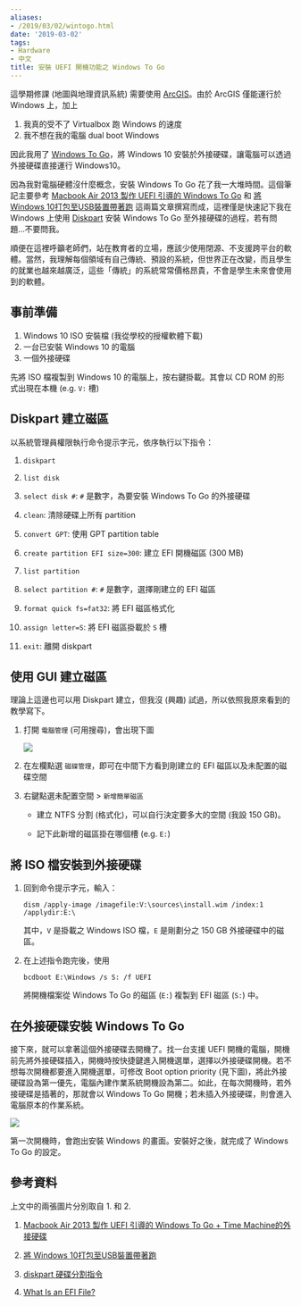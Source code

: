 ```yaml
---
aliases:
- /2019/03/02/wintogo.html
date: '2019-03-02'
tags:
- Hardware
- 中文
title: 安裝 UEFI 開機功能之 Windows To Go
---
```




這學期修課 (地圖與地理資訊系統) 需要使用 [ArcGIS](https://zh.wikipedia.org/wiki/ArcGIS)。由於 ArcGIS 僅能運行於 Windows 上，加上

1. 我真的受不了 Virtualbox 跑 Windows 的速度
1. 我不想在我的電腦 dual boot Windows


因此我用了 [Windows To Go](https://zh.wikipedia.org/wiki/Windows_To_Go)，將 Windows 10 安裝於外接硬碟，讓電腦可以透過外接硬碟直接運行 Windows10。

因為我對電腦硬體沒什麼概念，安裝 Windows To Go 花了我一大堆時間。這個筆記主要參考
[Macbook Air 2013 製作 UEFI 引導的 Windows To Go](https://www.mobile01.com/topicdetail.php?f=481&t=3598474) 和 [將Windows 10打包至USB裝置帶著跑](https://www.kocpc.com.tw/archives/96445) 這兩篇文章撰寫而成，這裡僅是快速記下我在 Windows 上使用 [Diskpart](https://en.wikipedia.org/wiki/Diskpart) 安裝 Windows To Go 至外接硬碟的過程，若有問題...不要問我。

順便在這裡呼籲老師們，站在教育者的立場，應該少使用閉源、不支援跨平台的軟體。當然，我理解每個領域有自己傳統、預設的系統，但世界正在改變，而且學生的就業也越來越廣泛，這些「傳統」的系統常常價格昂貴，不會是學生未來會使用到的軟體。


## 事前準備

1. Windows 10 ISO 安裝檔 (我從學校的授權軟體下載)
1. 一台已安裝 Windows 10 的電腦
1. 一個外接硬碟


先將 ISO 檔複製到 Windows 10 的電腦上，按右鍵掛載。其會以 CD ROM 的形式出現在本機 (e.g. `V:` 槽)

## Diskpart 建立磁區

以系統管理員權限執行命令提示字元，依序執行以下指令：

1. `diskpart`

1. `list disk`

1. `select disk #`: `#` 是數字，為要安裝 Windows To Go 的外接硬碟

1. `clean`: 清除硬碟上所有 partition

1. `convert GPT`: 使用 GPT partition table

1. `create partition EFI size=300`: 建立 EFI 開機磁區 (300 MB)

1. `list partition`

1. `select partition #`: `#` 是數字，選擇剛建立的 EFI 磁區

1. `format quick fs=fat32`: 將 EFI 磁區格式化

1. `assign letter=S`: 將 EFI 磁區掛載於 `S` 槽

1. `exit`: 離開 diskpart

## 使用 GUI 建立磁區

理論上這邊也可以用 Diskpart 建立，但我沒 (興趣) 試過，所以依照我原來看到的教學寫下。

1. 打開 `電腦管理` (可用搜尋)，會出現下圖

    ![](https://attach.mobile01.com/attach/201310/mobile01-e1a97e2bc92d451f77a9eca571e142a5.png)

1. 在左欄點選 `磁碟管理`，即可在中間下方看到剛建立的 EFI 磁區以及未配置的磁碟空間

1. 右鍵點選未配置空間 > `新增簡單磁區`

    - 建立 NTFS 分割 (格式化)，可以自行決定要多大的空間 (我設 150 GB)。
    
    - 記下此新增的磁區掛在哪個槽 (e.g. `E:`)


## 將 ISO 檔安裝到外接硬碟

1. 回到命令提示字元，輸入：

    `dism /apply-image /imagefile:V:\sources\install.wim /index:1 /applydir:E:\`
    
    其中，`V` 是掛載之 Windows ISO 檔，`E` 是剛劃分之 150 GB 外接硬碟中的磁區。

1. 在上述指令跑完後，使用

    `bcdboot E:\Windows /s S: /f UEFI`
    
    將開機檔案從 Windows To Go 的磁區 (`E:`) 複製到 EFI 磁區 (`S:`) 中。
    

## 在外接硬碟安裝 Windows To Go

接下來，就可以拿著這個外接硬碟去開機了。找一台支援 UEFI 開機的電腦，開機前先將外接硬碟插入，開機時按快捷鍵進入開機選單，選擇以外接硬碟開機。若不想每次開機都要進入開機選單，可修改 Boot option priority (見下圖)，將此外接硬碟設為第一優先，電腦內建作業系統開機設為第二。如此，在每次開機時，若外接硬碟是插著的，那就會以 Windows To Go 開機；若未插入外接硬碟，則會進入電腦原本的作業系統。

![](https://i0.wp.com/image.walker-a.com/2016/01/ros/ros-19.jpg)


第一次開機時，會跑出安裝 Windows 的畫面。安裝好之後，就完成了 Windows To Go 的設定。


## 參考資料

上文中的兩張圖片分別取自 1. 和 2.

1. [Macbook Air 2013 製作 UEFI 引導的 Windows To Go + Time Machine的外接硬碟](https://www.mobile01.com/topicdetail.php?f=481&t=3598474)

1. [將 Windows 10打包至USB裝置帶著跑](https://www.kocpc.com.tw/archives/96445)

1. [diskpart 硬碟分割指令](http://blog.ilc.edu.tw/blog/index.php?op=printView&articleId=505798&blogId=25793)


1. [What Is an EFI File?](https://www.lifewire.com/efi-file-2620983)
